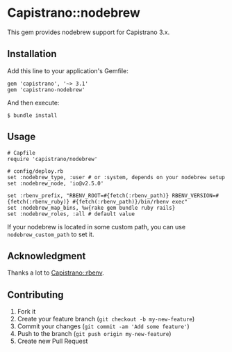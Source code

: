 # Capistrano::nodebrew

This gem provides nodebrew support for Capistrano 3.x.

## Installation

Add this line to your application's Gemfile:

    gem 'capistrano', '~> 3.1'
    gem 'capistrano-nodebrew'

And then execute:

    $ bundle install

## Usage

    # Capfile
    require 'capistrano/nodebrew'

    # config/deploy.rb
    set :nodebrew_type, :user # or :system, depends on your nodebrew setup
    set :nodebrew_node, 'io@v2.5.0'

    set :rbenv_prefix, "RBENV_ROOT=#{fetch(:rbenv_path)} RBENV_VERSION=#{fetch(:rbenv_ruby)} #{fetch(:rbenv_path)}/bin/rbenv exec"
    set :nodebrew_map_bins, %w{rake gem bundle ruby rails}
    set :nodebrew_roles, :all # default value

If your nodebrew is located in some custom path, you can use `nodebrew_custom_path` to set it.

## Acknowledgment

Thanks a lot to [Capistrano::rbenv](https://github.com/capistrano/rbenv).

## Contributing

1. Fork it
2. Create your feature branch (`git checkout -b my-new-feature`)
3. Commit your changes (`git commit -am 'Add some feature'`)
4. Push to the branch (`git push origin my-new-feature`)
5. Create new Pull Request
